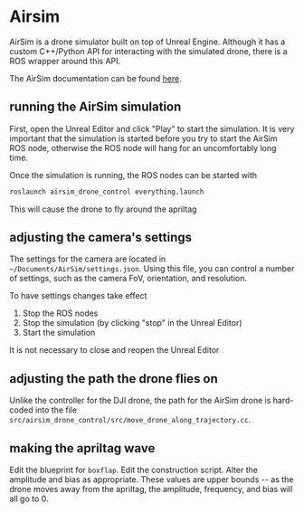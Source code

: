 # Airsim

AirSim is a drone simulator built on top of Unreal Engine. Although it has a custom C++/Python API for interacting with 
the simulated drone, there is a ROS wrapper around this API. 

The AirSim documentation can be found [here](https://microsoft.github.io/AirSim/).

## running the AirSim simulation

First, open the Unreal Editor and click "Play" to start the simulation. It is very important that the simulation is
started before you try to start the AirSim ROS node, otherwise the ROS node will hang for an uncomfortably long time.

Once the simulation is running, the ROS nodes can be started with 


```sh
roslaunch airsim_drone_control everything.launch
```


This will cause the drone to fly around the apriltag 


## adjusting the camera's settings

The settings for the camera are located in `~/Documents/AirSim/settings.json`. Using this file, you can control
a number of settings, such as the camera FoV, orientation, and resolution. 

To have settings changes take effect
1. Stop the ROS nodes
2. Stop the simulation (by clicking "stop" in the Unreal Editor)
3. Start the simulation

It is not necessary to close and reopen the Unreal Editor

## adjusting the path the drone flies on

Unlike the controller for the DJI drone, the path for the AirSim drone is hard-coded into the file `src/airsim_drone_control/src/move_drone_along_trajectory.cc`.

## making the apriltag wave

Edit the blueprint for `boxflap`. Edit the construction script. Alter the amplitude and bias as appropriate. These values are upper bounds -- as the drone moves away from
the apriltag, the amplitude, frequency, and bias will all go to 0.
